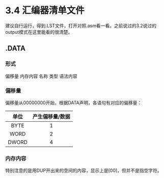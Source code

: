# 3.4 汇编器清单文件

建议自行运行，得到.LST文件，打开对照.asm看一看。之前说过的3.2说过的output模式在这里能看的很清楚。

## .DATA

### 形式

偏移量 内存内容 名称 类型 语法内容

### 偏移量

偏移量从00000000开始，根据DATA声明，各语句有对应的偏移量：

| 单位  | 产生偏移量/数据 |
| :---: | :-------------: |
| BYTE  |        1        |
| WORD  |        2        |
| DWORD |        4        |

### 内存内容

特别注意的是用DUP开出来的空间的内容，显示上是[00]，但并不是指空字符。


